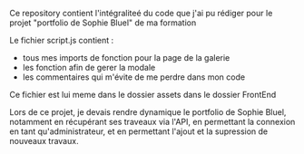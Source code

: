 Ce repository contient l'intégraliteé du code que j'ai pu rédiger pour le projet "portfolio de Sophie Bluel" de ma formation 

Le fichier script.js contient  :

- tous mes imports de fonction pour la page de la galerie 
- les fonction afin de gerer la modale 
- les commentaires qui m'évite de me perdre dans mon code

Ce fichier est lui meme dans le dossier assets dans le dossier FrontEnd

Lors de ce projet, je devais rendre dynamique le portfolio de Sophie Bluel, notamment en récupérant ses traveaux via l'API, en permettant la connexion en tant qu'administrateur, et en permettant l'ajout et la supression de nouveaux travaux.